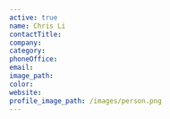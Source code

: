 ```yaml
---
active: true
name: Chris Li
contactTitle:
company:
category:
phoneOffice:
email:
image_path:
color:
website:
profile_image_path: /images/person.png
---
```

